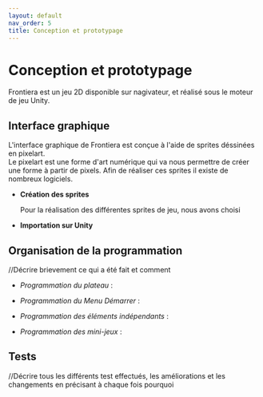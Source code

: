 ```yaml
---
layout: default
nav_order: 5
title: Conception et prototypage
---
```


# Conception et prototypage
Frontiera est un jeu 2D disponible sur nagivateur, et réalisé sous le moteur de jeu Unity.

## Interface graphique
L'interface graphique de Frontiera est conçue à l'aide de sprites déssinées en pixelart.  
Le pixelart est une forme d'art numérique qui va nous permettre de créer une forme à partir de pixels. Afin de réaliser ces sprites il existe de nombreux logiciels.
* **Création des sprites**

  Pour la réalisation des différentes sprites de jeu, nous avons choisi 
* **Importation sur Unity**
  
## Organisation de la programmation
//Décrire brievement ce qui a été fait et comment 
* *Programmation du plateau* :
  
* *Programmation du Menu Démarrer* :

  
* *Programmation des éléments indépendants* :

  
* *Programmation des mini-jeux* :

## Tests 
//Décrire tous les différents test effectués, les améliorations et les changements en précisant à chaque fois pourquoi

